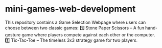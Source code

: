 # mini-games-web-development
This repository contains a Game Selection Webpage where users can choose between two classic games:  1️⃣ Stone Paper Scissors – A fun hand-gesture game where players compete against each other or the computer. 2️⃣ Tic-Tac-Toe – The timeless 3x3 strategy game for two players.
